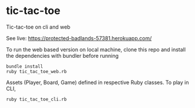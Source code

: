 # tic-tac-toe
Tic-tac-toe on cli and web

See live: https://protected-badlands-57381.herokuapp.com/

To run the web based version on local machine, clone this repo and install the dependencies with bundler before running
```
bundle install
ruby tic_tac_toe_web.rb
```

Assets (Player, Board, Game) defined in respective Ruby classes. To play in CLI,

```
ruby tic_tac_toe_cli.rb
```
